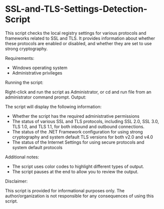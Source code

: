 # SSL-and-TLS-Settings-Detection-Script
 
This script checks the local registry settings for various protocols and frameworks related to SSL and TLS. It provides information about whether these protocols are enabled or disabled, and whether they are set to use strong cryptography.

Requirements:

* Windows operating system
* Administrative privileges

Running the script:

Right-click and run the script as Administrator, or cd and run file from an administrator command prompt.
Output:

The script will display the following information:

* Whether the script has the required administrative permissions
* The status of various SSL and TLS protocols, including SSL 2.0, SSL 3.0, TLS 1.0, and TLS 1.1, for both inbound and outbound connections.
* The status of the .NET Framework configuration for using strong cryptography and system default TLS versions for both v2.0 and v4.0
* The status of the Internet Settings for using secure protocols and system default protocols

Additional notes:

* The script uses color codes to highlight different types of output.
* The script pauses at the end to allow you to review the output.

Disclaimer:

This script is provided for informational purposes only. The author/organization is not responsible for any consequences of using this script.